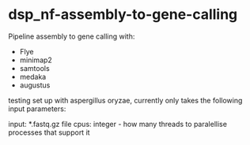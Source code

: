 # dsp_nf-assembly-to-gene-calling

Pipeline assembly to gene calling with:
* Flye
* minimap2
* samtools
* medaka
* augustus

testing set up with aspergillus oryzae,
 currently only takes the following input parameters:

 input: *.fastq.gz file
 cpus: integer - how many threads to paralellise processes that support it
